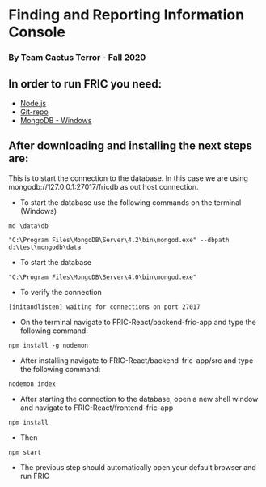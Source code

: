 # Finding and Reporting Information Console
### By Team Cactus Terror - Fall 2020 

## In order to run FRIC you need: 

- [Node.js](https://nodejs.org/en/) 
- [Git-repo](https://github.com/lagutierrez13/FRIC-React)
- [MongoDB - Windows](https://fastdl.mongodb.org/windows/mongodb-windows-x86_64-4.4.2-signed.msi)

## After downloading and installing the next steps are:

This is to start the connection to the database. In this case we are using mongodb://127.0.0.1:27017/fricdb as out host connection. 

- To start the database use the following commands on the terminal (Windows)
```
md \data\db
```
```
"C:\Program Files\MongoDB\Server\4.2\bin\mongod.exe" --dbpath d:\test\mongodb\data
```
- To start the database 
```
"C:\Program Files\MongoDB\Server\4.0\bin\mongod.exe"
```
- To verify the connection
```
[initandlisten] waiting for connections on port 27017
```

- On the terminal navigate to FRIC-React/backend-fric-app and type the following command:
```
npm install -g nodemon

```
- After installing navigate to FRIC-React/backend-fric-app/src and type the following command:
```
nodemon index
```

- After starting the connection to the database, open a new shell window and navigate to FRIC-React/frontend-fric-app
```
npm install
```
- Then
```
npm start
```
- The previous step should automatically open your default browser and run FRIC 



